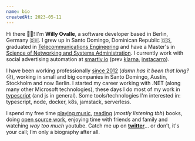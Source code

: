 ```yaml
---
name: bio
createdAt: 2023-05-11
---
```


Hi there 👋🏼! I'm **Willy Ovalle**, a software developer based in Berlin, Germany 🇩🇪. I grew up in Santo Domingo, Dominican Republic 🇩🇴, graduated in [Telecommunications Engineering](https://www.pucmm.edu.do/ingenierias/telematica) and have a Master's in [Science of Networking and Systems Administration](https://www.rit.edu/study/networking-and-systems-administration-ms). I currently work with social advertising automation at [smartly.io](https://smartly.io) (prev [klarna](https://klarna.com), [instacarro](https://instacarro.com)).

I have been working professionally [since 2012](${linkedin}) (_damn has it been that long?_ 😥), working in small and big companies in Santo Domingo, Austin, Stockholm and now Berlin. I started my career working with .NET (along many other Microsoft technologies), these days I do most of my work in [typescript](https://typescriptlang.org) (and js in general). Some tools/technologies I'm interested in: typescript, node, docker, k8s, jamstack, serverless.

I spend my free time [playing music](#top-tracks), [reading](#books) (_mostly listening tbh_) books, doing [open source work](https://github.com/wovalle), enjoying time with friends and family and watching _way too much_ youtube. Catch me up on **[twitter](${twitter})**… or don’t, it's your call; I’m only a biography after all.
